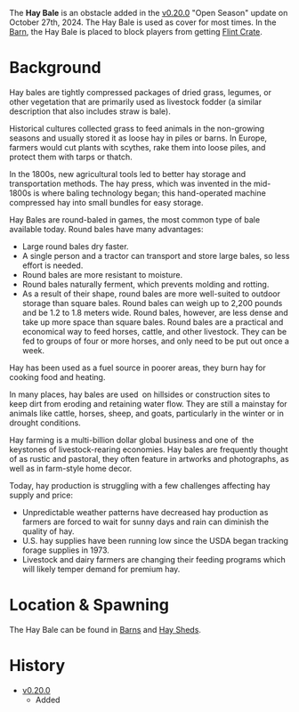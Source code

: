 The **Hay Bale** is an obstacle added in the [v0.20.0](https://github.com/HasangerGames/suroi/releases/tag/v0.20.0) "Open Season" update on October 27th, 2024. The Hay Bale is used as cover for most times. In the [Barn](/buildings/barn), the Hay Bale is placed to block players from getting [Flint Crate](/obstacles/crates).

# Background

Hay bales are tightly compressed packages of dried grass, legumes, or other vegetation that are primarily used as livestock fodder (a similar description that also includes straw is bale).

Historical cultures collected grass to feed animals in the non-growing seasons and usually stored it as loose hay in piles or barns. In Europe, farmers would cut plants with scythes, rake them into loose piles, and protect them with tarps or thatch.

In the 1800s, new agricultural tools led to better hay storage and transportation methods. The hay press, which was invented in the mid-1800s is where baling technology began; this hand-operated machine compressed hay into small bundles for easy storage.

Hay Bales are round-baled in games, the most common type of bale available today. Round bales have many advantages:
- Large round bales dry faster.
- A single person and a tractor can transport and store large bales, so less effort is needed.
- Round bales are more resistant to moisture.
- Round bales naturally ferment, which prevents molding and rotting.
- As a result of their shape, round bales are more well-suited to outdoor storage than square bales.
Round bales can weigh up to 2,200 pounds and be 1.2 to 1.8 meters wide. Round bales, however, are less dense and take up more space than square bales. Round bales are a practical and economical way to feed horses, cattle, and other livestock. They can be fed to groups of four or more horses, and only need to be put out once a week.

Hay has been used as a fuel source in poorer areas, they burn hay for cooking food and heating.

In many places, hay bales are used on hillsides or construction sites to keep dirt from eroding and retaining water flow. They are still a mainstay for animals like cattle, horses, sheep, and goats, particularly in the winter or in drought conditions.

Hay farming is a multi-billion dollar global business and one of the keystones of livestock-rearing economies. Hay bales are frequently thought of as rustic and pastoral, they often feature in artworks and photographs, as well as in farm-style home decor.

Today, hay production is struggling with a few challenges affecting hay supply and price:
- Unpredictable weather patterns have decreased hay production as farmers are forced to wait for sunny days and rain can diminish the quality of hay.
- U.S. hay supplies have been running low since the USDA began tracking forage supplies in 1973.
- Livestock and dairy farmers are changing their feeding programs which will likely temper demand for premium hay.

# Location & Spawning  

The Hay Bale can be found in [Barns](/buildings/barn) and [Hay Sheds](/buildings/hay_sheds).

# History  

- [v0.20.0](https://github.com/HasangerGames/suroi/releases/tag/v0.20.0)  
  - Added
